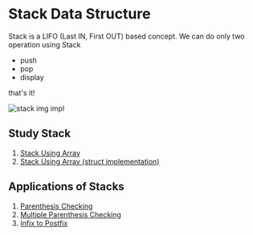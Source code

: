 # Stack Data Structure

Stack is a LIFO (Last IN, First OUT) based concept. We can do only two operation using Stack
- push
- pop
- display

that's it!

![stack img impl](https://cdn.programiz.com/sites/tutorial2program/files/stack.png) 

## Study Stack

1. [Stack Using Array](./main_2.c)
2. [Stack Using Array (struct implementation)](./main_3.c)

## Applications of Stacks

1. [Parenthesis Checking](./applications/bracket_balance.c)
2. [Multiple Parenthesis Checking](./applications/multiple_bracket_balance.c)
3. [Infix to Postfix](./applications/infix-to-postfix.c)
